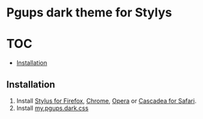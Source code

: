 # Pgups dark theme for Stylys

# TOC
  * [Installation](#installation)
  

## Installation

1. Install [Stylus for Firefox](https://addons.mozilla.org/en-US/firefox/addon/styl-us/), [Chrome](https://chrome.google.com/webstore/detail/stylus/clngdbkpkpeebahjckkjfobafhncgmne), [Opera](https://addons.opera.com/en-gb/extensions/details/stylus/) or [Cascadea for Safari](https://cascadea.app/).
2. Install [my.pgups.dark.css](https://raw.githubusercontent.com/CalebCintary/pgups-dark-theme-stylys/main/my.pgups.ru.css)
